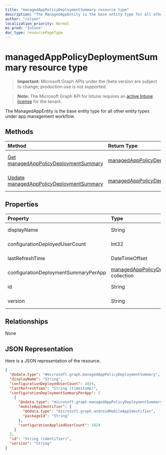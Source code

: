 ```yaml
---
title: "managedAppPolicyDeploymentSummary resource type"
description: "The ManagedAppEntity is the base entity type for all other entity types under app management workflow."
author: "rolyon"
localization_priority: Normal
ms.prod: "Intune"
doc_type: resourcePageType
---
```


# managedAppPolicyDeploymentSummary resource type

> **Important:** Microsoft Graph APIs under the /beta version are subject to change; production use is not supported.

> **Note:** The Microsoft Graph API for Intune requires an [active Intune license](https://go.microsoft.com/fwlink/?linkid=839381) for the tenant.

The ManagedAppEntity is the base entity type for all other entity types under app management workflow.

## Methods
|Method|Return Type|Description|
|:---|:---|:---|
|[Get managedAppPolicyDeploymentSummary](../api/intune-mam-managedapppolicydeploymentsummary-get.md)|[managedAppPolicyDeploymentSummary](../resources/intune-mam-managedapppolicydeploymentsummary.md)|Read properties and relationships of the [managedAppPolicyDeploymentSummary](../resources/intune-mam-managedapppolicydeploymentsummary.md) object.|
|[Update managedAppPolicyDeploymentSummary](../api/intune-mam-managedapppolicydeploymentsummary-update.md)|[managedAppPolicyDeploymentSummary](../resources/intune-mam-managedapppolicydeploymentsummary.md)|Update the properties of a [managedAppPolicyDeploymentSummary](../resources/intune-mam-managedapppolicydeploymentsummary.md) object.|

## Properties
|Property|Type|Description|
|:---|:---|:---|
|displayName|String|Not yet documented|
|configurationDeployedUserCount|Int32|Not yet documented|
|lastRefreshTime|DateTimeOffset|Not yet documented|
|configurationDeploymentSummaryPerApp|[managedAppPolicyDeploymentSummaryPerApp](../resources/intune-mam-managedapppolicydeploymentsummaryperapp.md) collection|Not yet documented|
|id|String|Key of the entity.|
|version|String|Version of the entity.|

## Relationships
None

## JSON Representation
Here is a JSON representation of the resource.
<!-- {
  "blockType": "resource",
  "keyProperty": "id",
  "@odata.type": "microsoft.graph.managedAppPolicyDeploymentSummary"
}
-->
``` json
{
  "@odata.type": "#microsoft.graph.managedAppPolicyDeploymentSummary",
  "displayName": "String",
  "configurationDeployedUserCount": 1024,
  "lastRefreshTime": "String (timestamp)",
  "configurationDeploymentSummaryPerApp": [
    {
      "@odata.type": "microsoft.graph.managedAppPolicyDeploymentSummaryPerApp",
      "mobileAppIdentifier": {
        "@odata.type": "microsoft.graph.androidMobileAppIdentifier",
        "packageId": "String"
      },
      "configurationAppliedUserCount": 1024
    }
  ],
  "id": "String (identifier)",
  "version": "String"
}
```





